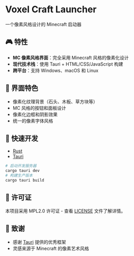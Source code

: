 # Voxel Craft Launcher

一个像素风格设计的 Minecraft 启动器

## 🎮 特性

- **MC 像素风格界面**：完全采用 Minecraft 风格的像素化设计
- **现代技术栈**：使用 Tauri + HTML/CSS/JavaScript 构建
- **跨平台**：支持 Windows、macOS 和 Linux

## 🎨 界面特色

- 像素化纹理背景（石头、木板、草方块等）
- MC 风格的按钮和面板设计
- 像素化边框和阴影效果
- 统一的像素字体风格

## 🚀 快速开发

- [Rust](https://www.rust-lang.org)
- [Tauri](https://tauri.app/)

```bash
# 启动开发服务器
cargo tauri dev
# 构建生产版本
cargo tauri build
```

## 📄 许可证

本项目采用 MPL2.0 许可证 - 查看 [LICENSE](LICENSE) 文件了解详情。

## 🎉 致谢

- 感谢 [Tauri](https://tauri.app/) 提供的优秀框架
- 灵感来源于 Minecraft 的像素艺术风格
